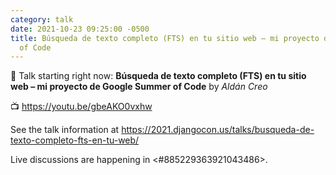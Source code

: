 ```yaml
---
category: talk
date: 2021-10-23 09:25:00 -0500
title: Búsqueda de texto completo (FTS) en tu sitio web – mi proyecto de Google Summer
  of Code
---
```


:tada: Talk starting right now: **Búsqueda de texto completo (FTS) en tu sitio web – mi proyecto de Google Summer of Code** by *Aldán Creo*

:tv: https://youtu.be/gbeAKO0vxhw

See the talk information at https://2021.djangocon.us/talks/busqueda-de-texto-completo-fts-en-tu-web/

Live discussions are happening in <#885229363921043486>.